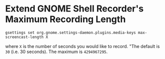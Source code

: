 # Extend GNOME Shell Recorder's Maximum Recording Length

```
gsettings set org.gnome.settings-daemon.plugins.media-keys max-screencast-length X
```

where `X` is the number of seconds you would like to record. "The default is
`30` (i.e. 30 seconds). The maximum is `4294967295`.

